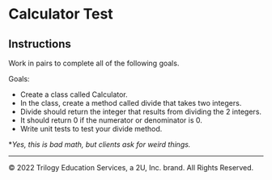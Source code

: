 # Calculator Test

## Instructions

Work in pairs to complete all of the following goals.

Goals:

- Create a class called Calculator.
- In the class, create a method called divide that takes two integers.
- Divide should return the integer that results from dividing the 2 integers.
- It should return 0 if the numerator or denominator is 0.
- Write unit tests to test your divide method.

**Yes, this is bad math, but clients ask for weird things.*

---

© 2022 Trilogy Education Services, a 2U, Inc. brand. All Rights Reserved.